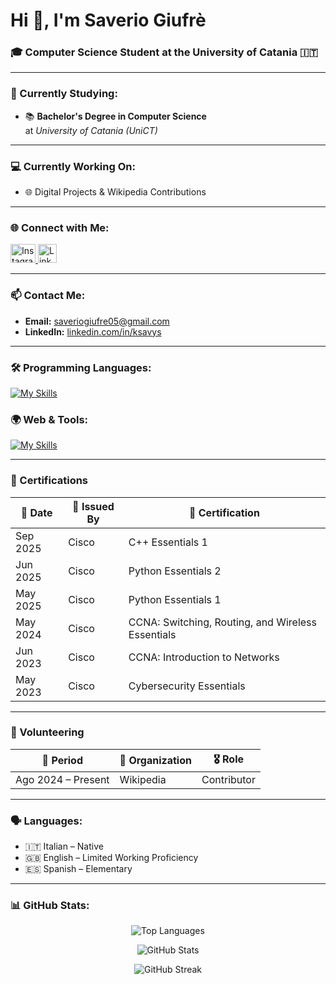<h1>Hi 👋, I'm Saverio Giufrè</h1>
<h3>🎓 Computer Science Student at the University of Catania 🇮🇹</h3>

---

### 🧠 Currently Studying:
- 📚 **Bachelor's Degree in Computer Science**  
  at *University of Catania (UniCT)*

---

### 💻 Currently Working On:
- 🌐 Digital Projects & Wikipedia Contributions

---

### 🌐 Connect with Me:
<p align="left">
  <a href="https://www.instagram.com/ksavys" target="_blank">
    <img src="https://raw.githubusercontent.com/rahuldkjain/github-profile-readme-generator/master/src/images/icons/Social/instagram.svg" alt="Instagram" height="30" width="40" />
  </a>
  <a href="https://www.linkedin.com/in/ksavys" target="_blank">
    <img src="https://upload.wikimedia.org/wikipedia/commons/c/ca/LinkedIn_logo_initials.png" alt="LinkedIn" height="30" width="30" />
  </a>
</p>

---

### 📫 Contact Me:
- **Email:** saveriogiufre05@gmail.com  
- **LinkedIn:** [linkedin.com/in/ksavys](https://www.linkedin.com/in/ksavys)

---

### 🛠️ Programming Languages:
[![My Skills](https://skillicons.dev/icons?i=c,cpp,python,asm)](https://skillicons.dev)

### 🌍 Web & Tools:
[![My Skills](https://skillicons.dev/icons?i=git,github,premiere)](https://skillicons.dev)

---

### 🏅 Certifications

| 📅 Date        | 🏢 Issued By | 📜 Certification                          |
|---------------|--------------|--------------------------------------------|
| Sep 2025      | Cisco        | C++ Essentials 1                           |
| Jun 2025      | Cisco        | Python Essentials 2                        |
| May 2025      | Cisco        | Python Essentials 1                        |
| May 2024           | Cisco        | CCNA: Switching, Routing, and Wireless Essentials |
| Jun 2023           | Cisco        | CCNA: Introduction to Networks             |
| May 2023           | Cisco        | Cybersecurity Essentials                    |

---

### 🤝 Volunteering

| 📅 Period      | 🏢 Organization                          | 🎖️ Role        |
|----------------|------------------------------------------|----------------|
| Ago 2024 – Present | Wikipedia                             | Contributor     |

---

### 🗣️ Languages:
- 🇮🇹 Italian – Native  
- 🇬🇧 English – Limited Working Proficiency  
- 🇪🇸 Spanish – Elementary

---

### 📊 GitHub Stats:
<p align="center">
  <img src="https://github-readme-stats.vercel.app/api/top-langs/?username=ksavys&layout=compact&theme=default" alt="Top Languages" />
</p>
<p align="center">
  <img src="https://github-readme-stats.vercel.app/api?username=ksavys&show_icons=true&locale=en&theme=default" alt="GitHub Stats" />
</p>
<p align="center">
  <img src="https://github-readme-streak-stats.herokuapp.com/?user=ksavys&theme=default" alt="GitHub Streak" />
</p>
